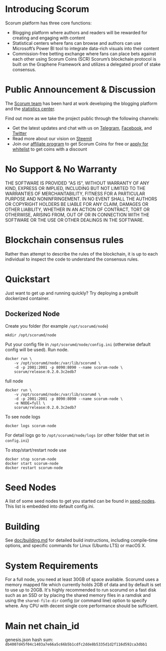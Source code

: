 # Introducing Scorum

Scorum platform has three core functions:
 - Blogging platform where authors and readers will be rewarded for creating and engaging with content
 - Statistical centers where fans can browse and authors can use Microsoft’s Power BI tool to integrate data-rich visuals into their content
- Commission-free betting exchange where fans can place bets against each other using Scorum Coins (SCR)
Scorum’s blockchain protocol is built on the Graphene Framework and utilizes a delegated proof of stake consensus.

# Public Announcement & Discussion

The [Scorum team](https://scorumcoins.com/en-us/team) has been hard at work developing the blogging platform and the [statistics center](http://stats.scorum.com/).

Find out more as we take the project public through the following channels:
 - Get the latest updates and chat with us on [Telegram](https://telegram.me/SCORUM), [Facebook](https://www.facebook.com/SCORUM.COMMUNITY/), and [Twitter](https://twitter.com/SCORUM_en)
 - Read more about our vision on [Steemit](https://steemit.com/@scorum.community)
 - Join our [affiliate program](https://scorumcoins.com/en-us/affiliate) to get Scorum Coins for free or [apply for whitelist](https://scorumcoins.com/en-us/whitelist) to get coins with a discount

# No Support & No Warranty

THE SOFTWARE IS PROVIDED "AS IS", WITHOUT WARRANTY OF ANY KIND, EXPRESS OR
IMPLIED, INCLUDING BUT NOT LIMITED TO THE WARRANTIES OF MERCHANTABILITY,
FITNESS FOR A PARTICULAR PURPOSE AND NONINFRINGEMENT. IN NO EVENT SHALL THE
AUTHORS OR COPYRIGHT HOLDERS BE LIABLE FOR ANY CLAIM, DAMAGES OR OTHER
LIABILITY, WHETHER IN AN ACTION OF CONTRACT, TORT OR OTHERWISE, ARISING
FROM, OUT OF OR IN CONNECTION WITH THE SOFTWARE OR THE USE OR OTHER DEALINGS
IN THE SOFTWARE.

# Blockchain consensus rules

Rather than attempt to describe the rules of the blockchain, it is up to
each individual to inspect the code to understand the consensus rules.

# Quickstart

Just want to get up and running quickly?  Try deploying a prebuilt
dockerized container.

## Dockerized Node

Create you folder (for example `/opt/scorumd/node`)

    mkdir /opt/scorumd/node

Put your config file in `/opt/scorumd/node/config.ini` (otherwise default config will be used). Run node.

    docker run \
        -v /opt/scorumd/node:/var/lib/scorumd \
        -d -p 2001:2001 -p 8090:8090 --name scorum-node \
        scorum/release:0.2.0.3c2edb7

full node

    docker run \
        -v /opt/scorumd/node:/var/lib/scorumd \
        -d -p 2001:2001 -p 8090:8090 --name scorum-node \
        -e NODE=full \
        scorum/release:0.2.0.3c2edb7

To see node logs

    docker logs scorum-node

For detail logs go to `/opt/scorumd/node/logs` (or other folder that set in `config.ini`)

To stop/start/restart node use

    docker stop scorum-node
    docker start scorum-node
    docker restart scorum-node

# Seed Nodes

A list of some seed nodes to get you started can be found in
[seed-nodes](https://github.com/scorum/scorum/wiki/Seeds). This list is embedded into default config.ini.

# Building

See [doc/building.md](doc/building.md) for detailed build instructions, including
compile-time options, and specific commands for Linux (Ubuntu LTS) or macOS X.

# System Requirements

For a full node, you need at least 30GB of space available. Scorumd uses a memory mapped file which currently holds 2GB of data and by default is set to use up to 20GB. It's highly recommended to run scorumd on a fast disk such as an SSD or by placing the shared memory files in a ramdisk and using the `shared-file-dir` config (or command line) option to specify where. Any CPU with decent single core performance should be sufficient.

# Main net chain_id

genesis.json hash sum: `db4007d45f04c1403a7e66a5c66b5b1cdfc2dde8b5335d1d2f116d592ca3dbb1`
